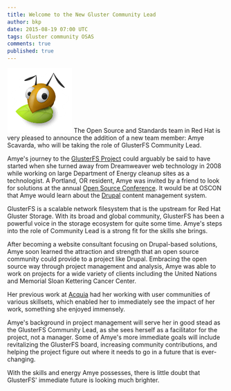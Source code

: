 ```yaml
---
title: Welcome to the New Gluster Community Lead
author: bkp
date: 2015-08-19 07:00 UTC
tags: Gluster community OSAS
comments: true
published: true
---
```

![Gluster logo](/images/blog/antmascot.png) The Open Source and Standards team in Red Hat is very pleased to announce the addition of a new team member: Amye Scavarda, who will be taking the role of GlusterFS Community Lead.

Amye's journey to the [GlusterFS Project](http://www.gluster.org/) could arguably be said to have started when she turned away from Dreamweaver web technology in 2008 while working on large Department of Energy cleanup sites as a technologist. A Portland, OR resident, Amye was invited by a friend to look for solutions at the annual [Open Source Conference](http://www.oscon.com). It would be at OSCON that Amye would learn about the [Drupal](http://www.drupal.org) content management system.

GlusterFS is a scalable network filesystem that is the upstream for Red Hat Gluster Storage. With its broad and global community, GlusterFS has been a powerful voice in the storage ecosystem for quite some time. Amye's steps into the role of Community Lead is a strong fit for the skills she brings.

After becoming a website consultant focusing on Drupal-based solutions, Amye soon learned the attraction and strength that an open source community could provide to a project like Drupal. Embracing the open source way through project management and analysis, Amye was able to work on projects for a wide variety of clients including the United Nations and Memorial Sloan Kettering Cancer Center.

Her previous work at [Acquia](https://www.acquia.com/) had her working with user communities of various skillsets, which  enabled her to immediately see the impact of her work, something she enjoyed immensely.

Amye's background in project management will serve her in good stead as the GlusterFS Community Lead, as she sees herself as a facilitator for the project, not a manager. Some of Amye's more immediate goals will include revitalizing the GlusterFS board, increasing community contributions, and helping the project figure out where it needs to go in a future that is ever-changing.

With the skills and energy Amye possesses, there is little doubt that GlusterFS' immediate future is looking much brighter.
